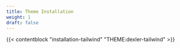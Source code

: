```yaml
---
title: Theme Installation
weight: 1
draft: false
---
```


{{< contentblock "installation-tailwind" "THEME:dexler-tailwind" >}}